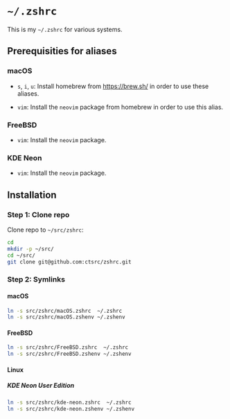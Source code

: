 # `~/.zshrc`

This is my `~/.zshrc` for various systems.

## Prerequisities for aliases

### macOS

* `s`, `i`, `u`: Install homebrew from https://brew.sh/
   in order to use these aliases.

* `vim`: Install the `neovim` package from homebrew
   in order to use this alias.

### FreeBSD

* `vim`: Install the `neovim` package.

### KDE Neon

* `vim`: Install the `neovim` package.

## Installation

### Step 1: Clone repo

Clone repo to `~/src/zshrc`:

```zsh
cd
mkdir -p ~/src/
cd ~/src/
git clone git@github.com:ctsrc/zshrc.git
```

### Step 2: Symlinks

#### macOS

```zsh
ln -s src/zshrc/macOS.zshrc  ~/.zshrc
ln -s src/zshrc/macOS.zshenv ~/.zshenv
```

#### FreeBSD

```zsh
ln -s src/zshrc/FreeBSD.zshrc  ~/.zshrc
ln -s src/zshrc/FreeBSD.zshenv ~/.zshenv
```

#### Linux

##### KDE Neon User Edition

```zsh
ln -s src/zshrc/kde-neon.zshrc  ~/.zshrc
ln -s src/zshrc/kde-neon.zshenv ~/.zshenv
```
